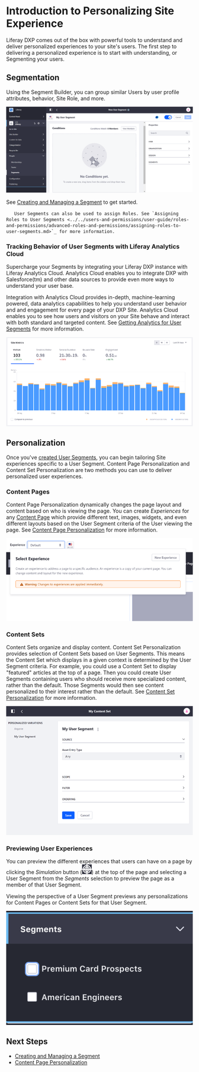# Introduction to Personalizing Site Experience

Liferay DXP comes out of the box with powerful tools to understand and deliver personalized experiences to your site's users. The first step to delivering a personalized experience is to start with understanding, or Segmenting your users.

## Segmentation

Using the Segment Builder, you can group similar Users by user profile attributes, behavior, Site Role, and more.

![Build User Segments by checking for different User property values.](./introduction-to-personalizing-site-experience/images/01.png)

See [Creating and Managing a Segment](./segmentation/creating-and-managing-user-segments.md) to get started.

```note::
   User Segments can also be used to assign Roles. See `Assigning Roles to User Segments <../../users-and-permissions/user-guide/roles-and-permissions/advanced-roles-and-permissions/assigning-roles-to-user-segments.md>`_ for more information.
```

### Tracking Behavior of User Segments with Liferay Analytics Cloud

Supercharge your Segments by integrating your Liferay DXP instance with Liferay Analytics Cloud. Analytics Cloud enables you to integrate DXP with Salesforce(tm) and other data sources to provide even more ways to understand your user base.

Integration with Analytics Cloud provides in-depth, machine-learning powered, data analytics capabilities to help you understand user behavior and and engagement for every page of your DXP Site. Analytics Cloud enables you to see how users and visitors on your Site behave and interact with both standard and targeted content. See [Getting Analytics for User Segments](./segmentation/getting-analytics-for-user-segments.md) for more information.

![Site Metrics using Analytics Cloud.](./introduction-to-personalizing-site-experience/images/05.png)

## Personalization

Once you've [created User Segments](./segmentation/creating-and-managing-user-segments.md), you can begin tailoring Site experiences specific to a User Segment. Content Page Personalization and Content Set Personalization are two methods you can use to deliver personalized user experiences.

### Content Pages

Content Page Personalization dynamically changes the page layout and content based on who is viewing the page. You can create *Experiences* for any [Content Page](../../02-creating-pages/building-content-pages.md) which provide different text, images, widgets, and even different layouts based on the User Segment criteria of the User viewing the page. See [Content Page Personalization](./experience-personalization/content-page-personalization.md) for more information.

![You can create unique experiences for different segments of Users.](./introduction-to-personalizing-site-experience/images/02.png)

### Content Sets

Content Sets <!-- Link to Content Sets documentation placeholder --> organize and display content. Content Set Personalization provides selection of Content Sets based on User Segments. This means the Content Set which displays in a given context is determined by the User Segment criteria. For example, you could use a Content Set to display "featured" articles at the top of a page. Then you could create User Segments containing users who should receive more specialized content, rather than the default. Those Segments would then see content personalized to their interest rather than the default. See [Content Set Personalization](./experience-personalization/content-set-personalization.md) for more information.

![You can personalize Content Sets to display assets for specific User Segments.](./introduction-to-personalizing-site-experience/images/03.png)

### Previewing User Experiences

You can preview the different experiences that users can have on a page by clicking the *Simulation* button (![Simulation](../../images/icon-simulation.png)) at the top of the page and selecting a User Segment from the *Segments* selection to preview the page as a member of that User Segment.

Viewing the perspective of a User Segment previews any personalizations for Content Pages or Content Sets for that User Segment.

![You can preview different experiences from the Preview Panel.](./introduction-to-personalizing-site-experience/images/04.png)

## Next Steps

* [Creating and Managing a Segment](./segmentation/creating-and-managing-user-segments.md)
* [Content Page Personalization](./experience-personalization/content-page-personalization.md)
